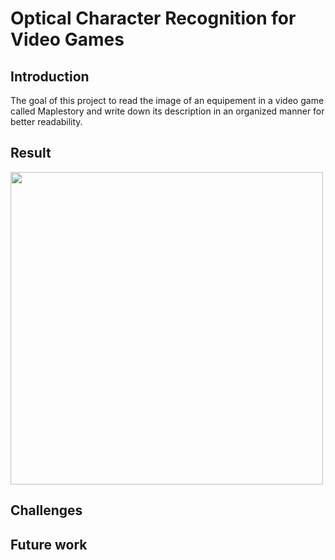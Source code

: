 # Optical Character Recognition for Video Games

## Introduction
The goal of this project to read the image of an equipement in a video game called Maplestory and write down its description in an organized manner for better readability.

## Result
  <img src='https://drive.google.com/uc?export=view&id=1bActswBbaAd_fJa-4MJU3fL0imxLb87n' width=500px>

## Challenges

## Future work


